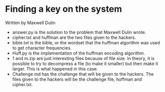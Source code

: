 # Finding a key on the system

Written by Maxwell Dulin   

- answer.py is the solution to the problem that Maxwell Dulin wrote.
- cipher.txt and huffman are the two files given to the hackers.
- bible.txt is the bible, or the wordset that the huffman algorithm was used to get character frequencies.
- Huff.py is the implementation of the huffman encoding algorithm.
- 1 and m.zip are just interesting files because of file size. In theory, it is possible to try to decompress a file (to make it smaller) but then make it larger. This is what happened in this case.
- Challenge.md has the challenge that will be given to the hackers. The files given to the hackers will be the challenge file, huffman and cipher.txt.
